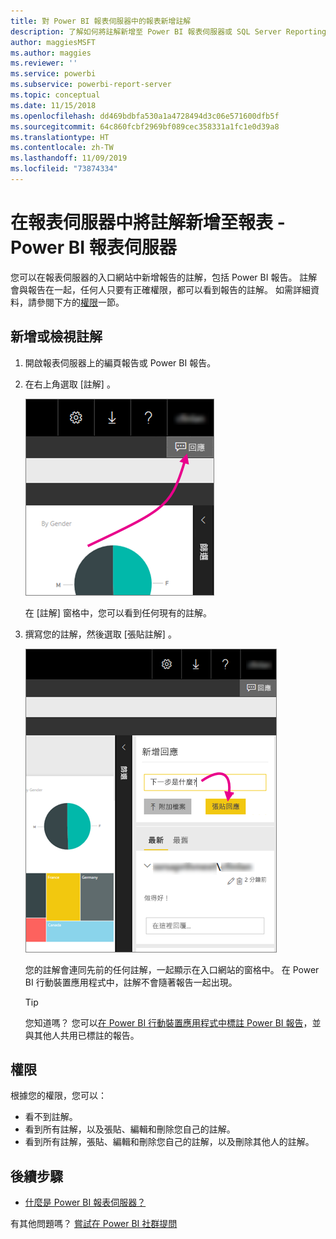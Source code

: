 ```yaml
---
title: 對 Power BI 報表伺服器中的報表新增註解
description: 了解如何將註解新增至 Power BI 報表伺服器或 SQL Server Reporting Services 報表伺服器上的 Power BI 報告或編頁報告。
author: maggiesMSFT
ms.author: maggies
ms.reviewer: ''
ms.service: powerbi
ms.subservice: powerbi-report-server
ms.topic: conceptual
ms.date: 11/15/2018
ms.openlocfilehash: dd469bdbfa530a1a4728494d3c06e571600dfb5f
ms.sourcegitcommit: 64c860fcbf2969bf089cec358331a1fc1e0d39a8
ms.translationtype: HT
ms.contentlocale: zh-TW
ms.lasthandoff: 11/09/2019
ms.locfileid: "73874334"
---
```

# <a name="add-comments-to-a-report-in-a-report-server---power-bi-report-server"></a>在報表伺服器中將註解新增至報表 - Power BI 報表伺服器

您可以在報表伺服器的入口網站中新增報告的註解，包括 Power BI 報告。 註解會與報告在一起，任何人只要有正確權限，都可以看到報告的註解。 如需詳細資料，請參閱下方的[權限](#permissions)一節。

## <a name="add-or-view-comments"></a>新增或檢視註解

1. 開啟報表伺服器上的編頁報告或 Power BI 報告。
2. 在右上角選取 [註解]  。

    ![選取 [註解]](media/add-comments/report-server-web-portal-comments-button.png)

    在 [註解] 窗格中，您可以看到任何現有的註解。
3. 撰寫您的註解，然後選取 [張貼註解]  。

    ![張貼回應](media/add-comments/report-server-web-portal-comments-pane.png)

    您的註解會連同先前的任何註解，一起顯示在入口網站的窗格中。 在 Power BI 行動裝置應用程式中，註解不會隨著報告一起出現。

   > [!TIP]
   > 您知道嗎？ 您可以[在 Power BI 行動裝置應用程式中標註 Power BI 報告](../consumer/mobile/mobile-annotate-and-share-a-tile-from-the-mobile-apps.md)，並與其他人共用已標註的報告。

## <a name="permissions"></a>權限

根據您的權限，您可以：

* 看不到註解。
* 看到所有註解，以及張貼、編輯和刪除您自己的註解。
* 看到所有註解，張貼、編輯和刪除您自己的註解，以及刪除其他人的註解。

## <a name="next-steps"></a>後續步驟
* [什麼是 Power BI 報表伺服器？](get-started.md)  

有其他問題嗎？ [嘗試在 Power BI 社群提問](https://community.powerbi.com/)

